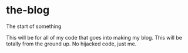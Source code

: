 # the-blog
The start of something

This will be for all of my code that goes into making my blog. This will be totally from the ground up. No hijacked code, just me. 
